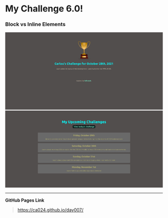 # My Challenge 6.0!
### Block vs Inline Elements

![My challenge!](https://github.com/ca024/images/blob/main/day007/carlou_challenge6_1.JPG)
![My challenge!](https://github.com/ca024/images/blob/main/day007/carlou_challenge6_2.JPG)

---

**GitHub Pages Link**
> https://ca024.github.io/day007/
